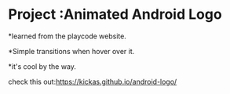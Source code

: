 # Project :Animated Android Logo
<p>*learned from the playcode website.</p>
<p>*Simple transitions when hover over it.</p>
<p>*it's cool by the way.</p>

check this out:https://kickas.github.io/android-logo/
